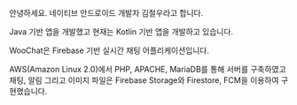 안녕하세요.
네이티브 안드로이드 개발자 김철우라고 합니다.

Java 기반 앱을 개발했고 현재는 Kotlin 기반 앱을 개발하고 있습니다.

WooChat은 Firebase 기반 실시간 채팅 어플리케이션입니다.

AWS(Amazon Linux 2.0)에서 PHP, APACHE, MariaDB를 통해 서버를 구축하였고
채팅, 알림 그리고 이미지 파일은 Firebase Storage와 Firestore, FCM을 이용하여 구현했습니다.
